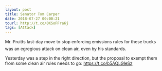 ```yaml
---
layout: post
title: Senator Tom Carper
date: 2018-07-27 00:00:21
tourl: http://t.co/0KSoFFra6j
tags: [Attack]
---
```

Mr. Pruitts last-day move to stop enforcing emissions rules for these trucks was an egregious attack on clean air, even by his standards. 

Yesterday was a step in the right direction, but the proposal to exempt them from some clean air rules needs to go: https://t.co/b5AQLGIeSz